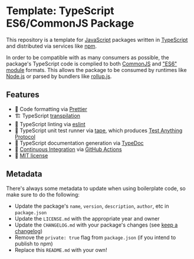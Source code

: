 # Template: TypeScript ES6/CommonJS Package

This repository is a template for [JavaScript](https://en.wikipedia.org/wiki/JavaScript) packages written in [TypeScript](https://www.typescriptlang.org) and distributed via services like [npm](https://www.npmjs.com).

In order to be compatible with as many consumers as possible, the package's TypeScript code is complied to both [CommonJS](https://en.wikipedia.org/wiki/CommonJS) and ["ES6" module](https://developer.mozilla.org/en-US/docs/Web/JavaScript/Guide/Modules) formats. This allows the package to be consumed by runtimes like [Node.js](https://nodejs.org) or parsed by bundlers like [rollup.js](https://rollupjs.org/guide/en/).

## Features

- 🎨 Code formatting via [Prettier](https://prettier.io)
- 🏗️ TypeScript [transpilation](https://en.wikipedia.org/wiki/Source-to-source_compiler)
- 👕 TypeScript linting via [eslint](https://eslint.org)
- 🧪 TypeScript unit test runner via [tape](https://github.com/substack/tape), which produces [Test Anything Protocol](https://en.wikipedia.org/wiki/Test_Anything_Protocol)
- 📝 TypeScript documentation generation via [TypeDoc](http://typedoc.org)
- 👷 [Continuous Integration](https://en.wikipedia.org/wiki/Continuous_integration) via [GitHub Actions](https://github.com/features/actions)
- 📄 [MIT license](https://en.wikipedia.org/wiki/MIT_License)

## Metadata

There's always some metadata to update when using boilerplate code, so make sure to do the following:

- Update the package's `name`, `version`, `description`, `author`, etc in `package.json`
- Update the `LICENSE.md` with the appropriate year and owner
- Update the `CHANGELOG.md` with your package's changes (see [keep a changelog](https://keepachangelog.com/en/1.0.0/))
- Remove the `private: true` flag from `package.json` (if you intend to publish to npm)
- Replace this `README.md` with your own!
